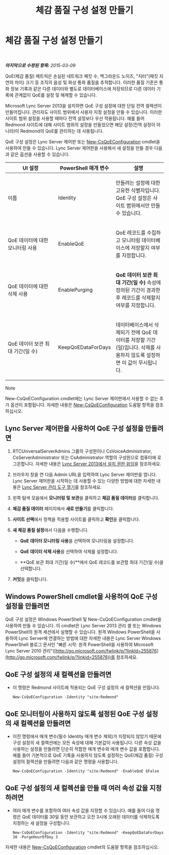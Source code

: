 ﻿---
title: 체감 품질 구성 설정 만들기
TOCTitle: 체감 품질 구성 설정 만들기
ms:assetid: 64f05569-07c7-4f76-a96b-ea4125a510d5
ms:mtpsurl: https://technet.microsoft.com/ko-kr/library/Gg521006(v=OCS.15)
ms:contentKeyID: 49303849
ms.date: 08/24/2015
mtps_version: v=OCS.15
ms.translationtype: HT
---

# 체감 품질 구성 설정 만들기

 

_**마지막으로 수정된 항목:** 2015-03-09_

QoE(체감 품질) 메트릭은 손실된 네트워크 패킷 수, 백그라운드 노이즈, "지터"(패킷 지연의 차이) 크기 등 조직의 음성 및 화상 통화 품질을 추적합니다. 이러한 품질 기준은 통화 정보 기록과 같은 다른 데이터와 별도로 데이터베이스에 저장되므로 다른 데이터 기록에 관계없이 QoE를 설정 및 해제할 수 있습니다.

Microsoft Lync Server 2013을 설치하면 QoE 구성 설정에 대한 단일 전역 컬렉션이 만들어집니다. 관리자도 사이트 범위에서 사용자 지정 설정을 만들 수 있습니다. 이러한 사이트 범위 설정을 사용할 때마다 전역 설정보다 우선 적용됩니다. 예를 들어 Redmond 사이트에 대해 사이트 범위의 설정을 만들었으면 해당 설정(전역 설정이 아니라)이 Redmond의 QoE를 관리하는 데 사용됩니다.

QoE 구성 설정은 Lync Server 제어판 또는 [New-CsQoEConfiguration](https://docs.microsoft.com/en-us/powershell/module/skype/New-CsQoEConfiguration) cmdlet을 사용하여 만들 수 있습니다. Lync Server 제어판을 사용해서 새 설정을 만들 경우 다음과 같은 옵션을 사용할 수 있습니다.


<table>
<colgroup>
<col style="width: 33%" />
<col style="width: 33%" />
<col style="width: 33%" />
</colgroup>
<thead>
<tr class="header">
<th>UI 설정</th>
<th>PowerShell 매개 변수</th>
<th>설명</th>
</tr>
</thead>
<tbody>
<tr class="odd">
<td><p>이름</p></td>
<td><p>Identity</p></td>
<td><p>만들려는 설정에 대한 고유한 식별자입니다. QoE 구성 설정은 사이트 범위에서만 만들 수 있습니다.</p></td>
</tr>
<tr class="even">
<td><p>QoE 데이터에 대한 모니터링 사용</p></td>
<td><p>EnableQoE</p></td>
<td><p>QoE 레코드를 수집하고 모니터링 데이터베이스에 저장할지 여부를 지정합니다.</p></td>
</tr>
<tr class="odd">
<td><p>QoE 데이터에 대한 삭제 사용</p></td>
<td><p>EnablePurging</p></td>
<td><p><strong>QoE 데이터 보관 최대 기간(일 수)</strong> 속성에 정의된 기간이 경과한 후 레코드를 삭제할지 여부를 지정합니다.</p></td>
</tr>
<tr class="even">
<td><p>QoE 데이터 보관 최대 기간(일 수)</p></td>
<td><p>KeepQoEDataForDays</p></td>
<td><p>데이터베이스에서 삭제되기 전에 QoE 데이터를 저장할 기간(일)입니다. 삭제를 사용하지 않도록 설정하면 이 값이 무시됩니다.</p></td>
</tr>
</tbody>
</table>



> [!NOTE]
> New-CsQoEConfiguration cmdlet에는 Lync Server 제어판에서 사용할 수 없는 추가 옵션이 포함됩니다. 자세한 내용은 <A href="https://docs.microsoft.com/en-us/powershell/module/skype/New-CsQoEConfiguration">New-CsQoEConfiguration</A> 도움말 항목을 참조하십시오.



## Lync Server 제어판을 사용하여 QoE 구성 설정을 만들려면

1.  RTCUniversalServerAdmins 그룹의 구성원이나 CsVoiceAdministrator, CsServerAdministrator 또는 CsAdministrator 역할의 구성원으로 컴퓨터에 로그온합니다. 자세한 내용은 [Lync Server 2013에서 설치 권한 위임](lync-server-2013-delegate-setup-permissions.md)을 참조하세요.

2.  브라우저 창을 연 다음 Admin URL을 입력하여 Lync Server 제어판을 엽니다. Lync Server 제어판을 시작하는 데 사용할 수 있는 다양한 방법에 대한 자세한 내용은 [Lync Server 관리 도구 열기](lync-server-2013-open-lync-server-administrative-tools.md)를 참조하세요.

3.  왼쪽 탐색 모음에서 **모니터링 및 보관**을 클릭하고 **체감 품질 데이터**를 클릭합니다.

4.  **체감 품질 데이터** 페이지에서 **새로 만들기**를 클릭합니다.

5.  **사이트 선택**에서 정책을 적용할 사이트를 클릭하고 **확인**을 클릭합니다.

6.  **새 체감 품질 설정**에서 다음을 수행합니다.
    
      - **QoE 데이터 모니터링 사용**을 선택하여 모니터링을 설정합니다.
    
      - **QoE 데이터 삭제 사용**을 선택하여 삭제를 설정합니다.
    
      - **QoE 보관 최대 기간(일 수)**에서 QoE 레코드를 보관할 최대 기간(일 수)을 선택합니다.

7.  **커밋**을 클릭합니다.

## Windows PowerShell cmdlet을 사용하여 QoE 구성 설정을 만들려면

QoE 구성 설정은 Windows PowerShell 및 New-CsQoEConfiguration cmdlet을 사용하여 만들 수 있습니다. 이 cmdlet은 Lync Server 2013 관리 셸 또는 Windows PowerShell의 원격 세션에서 실행할 수 있습니다. 원격 Windows PowerShell을 사용하여 Lync Server에 연결하는 방법에 대한 자세한 내용은 Lync Server Windows PowerShell 블로그 문서인 "빠른 시작: 원격 PowerShell을 사용하여 Microsoft Lync Server 2010 관리"([http://go.microsoft.com/fwlink/p/?linkId=255876](http://go.microsoft.com/fwlink/p/?linkid=255876))를 참조하세요.

## QoE 구성 설정의 새 컬렉션을 만들려면

  - 이 명령은 Redmond 사이트에 적용되는 QoE 구성 설정의 새 컬렉션을 만듭니다.
    
        New-CsQoEConfiguration -Identity "site:Redmond"

## QoE 모니터링이 사용하지 않도록 설정된 QoE 구성 설정의 새 컬렉션을 만들려면

  - 이전 명령에서 매개 변수(필수 Identity 매개 변수 제외)가 지정되지 않았기 때문에 구성 설정의 새 컬렉션에는 모든 속성에 대해 기본값이 사용됩니다. 다른 속성 값을 사용하는 설정을 만들려면 단순히 적합한 매개 변수와 매개 변수 값을 포함합니다. 예를 들어 기본적으로 QoE 기록을 사용하지 않도록 설정하는 QoE(체감 품질) 구성 설정의 컬렉션을 만들려면 다음과 같은 명령을 사용합니다.
    
        New-CsQoEConfiguration -Identity "site:Redmond" -EnableQoE $False

## QoE 구성 설정의 새 컬렉션을 만들 때 여러 속성 값을 지정하려면

  - 여러 매개 변수를 포함하여 여러 속성 값을 지정할 수 있습니다. 예를 들어 다음 명령은 QoE 데이터를 30일 동안 보관하고 오전 3시에 오래된 데이터를 삭제하도록 지정하는 새 설정을 구성합니다.
    
        New-CsQoEConfiguration -Identity "site:Redmond" -KeepQoEDataForDays 30 -PurgeHourOfDay 3

자세한 내용은 [New-CsQoEConfiguration](https://docs.microsoft.com/en-us/powershell/module/skype/New-CsQoEConfiguration) cmdlet의 도움말 항목을 참조하십시오.


